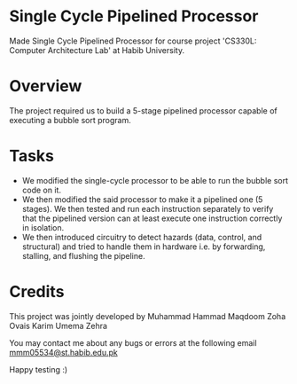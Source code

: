 # Single Cycle Pipelined Processor
Made Single Cycle Pipelined Processor for course project 'CS330L: Computer Architecture Lab' at Habib University.

# Overview
The project required us to build a 5-stage pipelined processor capable of executing a bubble sort program.

# Tasks
- We modified the single-cycle processor to be able to run the bubble sort code on it.
- We then modified the said processor to make it a pipelined one (5 stages). We then tested and run each instruction separately to verify that the pipelined version can at least execute one instruction correctly in isolation.
- We then introduced circuitry to detect hazards (data, control, and structural) and tried to handle them in hardware i.e. by forwarding, stalling, and flushing the pipeline.

# Credits
This project was jointly developed by 
Muhammad Hammad Maqdoom
Zoha Ovais Karim
Umema Zehra

You may contact me about any bugs or errors at the following email mmm05534@st.habib.edu.pk

Happy testing :)
